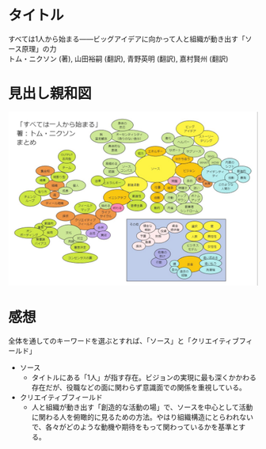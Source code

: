 # タイトル
すべては1人から始まる――ビッグアイデアに向かって人と組織が動き出す「ソース原理」の力  
トム・ニクソン (著), 山田裕嗣 (翻訳), 青野英明 (翻訳), 嘉村賢州 (翻訳)

# 見出し親和図
![画像](https://github.com/E684/DocMemory/blob/main/%E3%81%99%E3%81%B9%E3%81%A6%E3%81%AF1%E4%BA%BA%E3%81%8B%E3%82%89%E5%A7%8B%E3%81%BE%E3%82%8B/%E3%82%BD%E3%83%BC%E3%82%B9%E5%8E%9F%E7%90%86%E8%A6%81%E7%B4%84.jpg)

# 感想
全体を通してのキーワードを選ぶとすれば、「ソース」と「クリエイティブフィールド」
- ソース
  - タイトルにある「1人」が指す存在。ビジョンの実現に最も深くかかわる存在だが、役職などの面に関わらず意識面での関係を重視している。
- クリエイティブフィールド
  - 人と組織が動き出す「創造的な活動の場」で、ソースを中心として活動に関わる人を俯瞰的に見るための方法。やはり組織構造にとらわれないで、各々がどのような動機や期待をもって関わっているかを基準とする。

